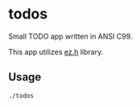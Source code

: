 # todos

Small TODO app written in ANSI C99.

This app utilizes [ez.h](https://github.com/driverfury/ez) library.

## Usage

```
./todos
```
